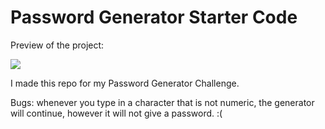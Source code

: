 # Password Generator Starter Code
Preview of the project:

![](images/PWGP.png)

I made this repo for my Password Generator Challenge.


Bugs: whenever you type in a character that is not numeric, the generator will continue, however it will not give a password. :(

